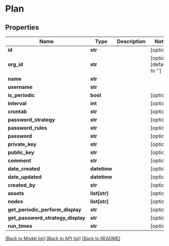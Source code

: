 # Plan

## Properties
Name | Type | Description | Notes
------------ | ------------- | ------------- | -------------
**id** | **str** |  | [optional] 
**org_id** | **str** |  | [optional] [default to '']
**name** | **str** |  | 
**username** | **str** |  | 
**is_periodic** | **bool** |  | [optional] 
**interval** | **int** |  | [optional] 
**crontab** | **str** |  | [optional] 
**password_strategy** | **str** |  | [optional] 
**password_rules** | **str** |  | [optional] 
**password** | **str** |  | [optional] 
**private_key** | **str** |  | [optional] 
**public_key** | **str** |  | [optional] 
**comment** | **str** |  | [optional] 
**date_created** | **datetime** |  | [optional] 
**date_updated** | **datetime** |  | [optional] 
**created_by** | **str** |  | [optional] 
**assets** | **list[str]** |  | [optional] 
**nodes** | **list[str]** |  | [optional] 
**get_periodic_perform_display** | **str** |  | [optional] 
**get_password_strategy_display** | **str** |  | [optional] 
**run_times** | **str** |  | [optional] 

[[Back to Model list]](../README.md#documentation-for-models) [[Back to API list]](../README.md#documentation-for-api-endpoints) [[Back to README]](../README.md)


